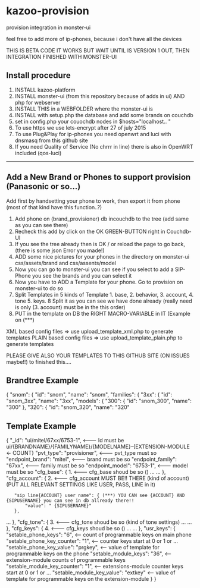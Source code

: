 # kazoo-provision
provision integration in monster-ui

feel free to add more of ip-phones, because i don't have all the devices

THIS IS BETA CODE IT WORKS BUT WAIT UNTIL IS VERSION 1 OUT, THEN INTEGRATION FINISHED WITH MONSTER-UI

Install procedure
----------------------------------------------------------------------------------------
1. INSTALL kazoo-platform
2. INSTALL monster-ui (from this repository because of adds in ui) AND php for webserver
4. INSTALL THIS in a WEBFOLDER where the monster-ui is
5. INSTALL with setup.php the database and add some brands on couchdb
6. set in config.php your couochdb nodes in $hosts="localhost.. "
7. To use https we use lets-encrypt after 27 of july 2015
8. To use Plug&Play for ip-phones you need openwrt and luci with dnsmasq from this github site
9. If you need Quality of Service (No chrrr in line) there is also in OpenWRT included (qos-luci) 
----------------------------------------------------------------------------------------

Add a New Brand or Phones to support provision (Panasonic or so...)
---------------------------------------------------------------------

Add first by handsetting your phone to work, then export it from phone (most of that kind have this function..?)

1. Add phone on (brand_provisioner) db incouchdb to the tree (add same as you can see there)
2. Recheck this add by click on the OK GREEN-BUTTON right in Couchdb-UI
3. If you see the tree already then is OK / or reload the page to go back, (there is some json Error you made!)
4. ADD some nice pictures for your phones in the directory on monster-ui css/assets/brand and css/assents/model
5. Now you can go to monster-ui you can see if you select to add a SIP-Phone you see the brands and you can select it
6. Now you have to ADD a Template for your phone. Go to provision on monster-ui to do so
7. Split Templates in 5 kinds of Template 1. base, 2. behavior, 3. account, 4. tone  5. keys.
8  Split it as you can see we have done already (really need is only (3. account) must be in the this order)
9. PUT in the template on DB the RIGHT MACRO-VARIABLE in IT (Example on (***)

XML based config files    => use upload_template_xml.php to generate templates 
PLAIN based config files  => use upload_template_plain.php to generate templates 

PLEASE GIVE ALSO YOUR TEMPLATES TO THIS GITHUB SITE (ON ISSUES maybe!!) to finished this....

Brandtree Example
-----------------
{
   "snom": {
       "id": "snom",
       "name": "snom",
       "families": {
           "3xx": {
               "id": "snom_3xx",
               "name": "3xx",
               "models": {
                   "300": {
                       "id": "snom_300",
                       "name": "300"
                   },
                   "320": {
                       "id": "snom_320",
                       "name": "320"

Template Example
----------------
{
   "_id": "ui/mitel/67xx/6753-1",   <--- Id must be ui/{BRANDNAME}/{FAMILYNAME}/{MODELNAME}-{EXTENSION-MODULE <- COUNT}
   "pvt_type": "provisioner",       <--- pvt_type must so
   "endpoint_brand": "mitel",       <--- brand must be so
   "endpoint_family": "67xx",       <--- family must be so
   "endpoint_model": "6753-1",      <--- model must be so
   "cfg_base": {                1.  <--- cfg_base shoud be so ()
...
...
  },
   "cfg_account": {             2.  <--- cfg_account MUST BE!! THERE (kind of account) (PUT ALL RELEVANT SETTINGS LIKE USER, PASS, LINE in it)

       "sip line{ACCOUNT} user name": { (***) YOU CAN see {ACCOUNT} AND {SIPUSERNAME} you can see in db allready there!!
           "value": " {SIPUSERNAME}"
       },
...
  },
   "cfg_tone": {                3.  <--- cfg_tone shoud be so (kind of tone settings)
...
...
  },
   "cfg_keys": {                4.  <--- cfg_keys shoud be so ()
...
...
  },
  "usr_keys": {
       "setable_phone_keys": "6",           <-- count of programmable keys on main phone
       "setable_phone_key_counter": "1",    <-- counter keys start at 0 or 1 or ...
       "setable_phone_key_value": "prgkey", <-- value of template for programmable keys on the phone
       "setable_module_keys": "36",         <-- extension-module counts of programmable keys
       "setable_module_key_counter": "1",   <-- extensions-module counter keys start at 0 or 1 or ...
       "setable_module_key_value": "extkey" <-- value of template for programmable keys on the extension-module
  }
}
